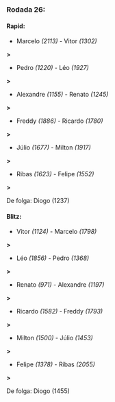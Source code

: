 ### Rodada 26:

#### Rapid:

* Marcelo *(2113)*     -     Vitor *(1302)*

 **>** 
* Pedro *(1220)*     -     Léo *(1927)*

 **>** 
* Alexandre *(1155)*     -     Renato *(1245)*

 **>** 
* Freddy *(1886)*     -     Ricardo *(1780)*

 **>** 
* Júlio *(1677)*     -     Milton *(1917)*

 **>** 
* Ribas *(1623)*     -     Felipe *(1552)*

 **>** 

De folga: Diogo (1237)

#### Blitz:

* Vitor *(1124)*     -     Marcelo *(1798)*

 **>** 
* Léo *(1856)*     -     Pedro *(1368)*

 **>** 
* Renato *(971)*     -     Alexandre *(1197)*

 **>** 
* Ricardo *(1582)*     -     Freddy *(1793)*

 **>** 
* Milton *(1500)*     -     Júlio *(1453)*

 **>** 
* Felipe *(1378)*     -     Ribas *(2055)*

 **>** 

De folga: Diogo (1455)

